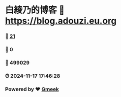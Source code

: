 # 白綾乃的博客 :link: https://blog.adouzi.eu.org 
### :page_facing_up: [21](https://blog.adouzi.eu.org/tag.html) 
### :speech_balloon: 0 
### :hibiscus: 499029 
### :alarm_clock: 2024-11-17 17:46:28 
### Powered by :heart: [Gmeek](https://github.com/Meekdai/Gmeek)
